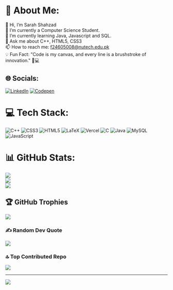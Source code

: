 # 💫 About Me:
👋 Hi, I’m Sarah Shahzad<br>👀 I’m currently a Computer Science Student.<br>🌱 I’m currently learning Java, Javascript and SQL.<br>💬 Ask me about C++, HTML5, CSS3<br>📫 How to reach me: f24605008@nutech.edu.pk<br>💡 Fun Fact: "Code is my canvas, and every line is a brushstroke of innovation." 🎨💻


## 🌐 Socials:
[![LinkedIn](https://img.shields.io/badge/LinkedIn-%230077B5.svg?logo=linkedin&logoColor=white)](https://linkedin.com/in/sarahshahzad08) [![Codepen](https://img.shields.io/badge/Codepen-000000?style=for-the-badge&logo=codepen&logoColor=white)](https://codepen.io/sarahcodes08) 

# 💻 Tech Stack:
![C++](https://img.shields.io/badge/c++-%2300599C.svg?style=for-the-badge&logo=c%2B%2B&logoColor=white) ![CSS3](https://img.shields.io/badge/css3-%231572B6.svg?style=for-the-badge&logo=css3&logoColor=white) ![HTML5](https://img.shields.io/badge/html5-%23E34F26.svg?style=for-the-badge&logo=html5&logoColor=white) ![LaTeX](https://img.shields.io/badge/latex-%23008080.svg?style=for-the-badge&logo=latex&logoColor=white) ![Vercel](https://img.shields.io/badge/vercel-%23000000.svg?style=for-the-badge&logo=vercel&logoColor=white) ![C](https://img.shields.io/badge/c-%2300599C.svg?style=for-the-badge&logo=c&logoColor=white) ![Java](https://img.shields.io/badge/java-%23ED8B00.svg?style=for-the-badge&logo=openjdk&logoColor=white) ![MySQL](https://img.shields.io/badge/mysql-4479A1.svg?style=for-the-badge&logo=mysql&logoColor=white) ![JavaScript](https://img.shields.io/badge/javascript-%23323330.svg?style=for-the-badge&logo=javascript&logoColor=%23F7DF1E)
# 📊 GitHub Stats:
![](https://github-readme-stats.vercel.app/api?username=sarahcodes08&theme=gotham&hide_border=true&include_all_commits=false&count_private=false)<br/>
![](https://github-readme-streak-stats.herokuapp.com/?user=sarahcodes08&theme=gotham&hide_border=true)<br/>
![](https://github-readme-stats.vercel.app/api/top-langs/?username=sarahcodes08&theme=gotham&hide_border=true&include_all_commits=false&count_private=false&layout=compact)

## 🏆 GitHub Trophies
![](https://github-profile-trophy.vercel.app/?username=sarahcodes08&theme=tokyonight&no-frame=true&no-bg=false&margin-w=4)

### ✍️ Random Dev Quote
![](https://quotes-github-readme.vercel.app/api?type=horizontal&theme=tokyonight)

### 🔝 Top Contributed Repo
![](https://github-contributor-stats.vercel.app/api?username=sarahcodes08&limit=5&theme=tokyonight&combine_all_yearly_contributions=true)

---
[![](https://visitcount.itsvg.in/api?id=sarahcodes08&icon=0&color=0)](https://visitcount.itsvg.in)

<!-- Proudly created with GPRM ( https://gprm.itsvg.in ) -->
